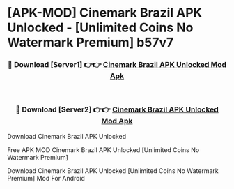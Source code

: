 # [APK-MOD] Cinemark Brazil APK Unlocked - [Unlimited Coins No Watermark Premium] b57v7



<div align="center">
<h3>🔴 Download [Server1] 👉👉 <a href="https://momento.my/?title=Cinemark_Brazil_APK_Unlocked">Cinemark Brazil APK Unlocked Mod Apk</a></h3><br>

<h3>🔴 Download [Server2] 👉👉 <a href="https://momento.my/?title=Cinemark_Brazil_APK_Unlocked">Cinemark Brazil APK Unlocked Mod Apk</a></h3>
</div>



Download Cinemark Brazil APK Unlocked 

Free APK MOD Cinemark Brazil APK Unlocked [Unlimited Coins No Watermark Premium]

Download Cinemark Brazil APK Unlocked [Unlimited Coins No Watermark Premium] Mod For Android
